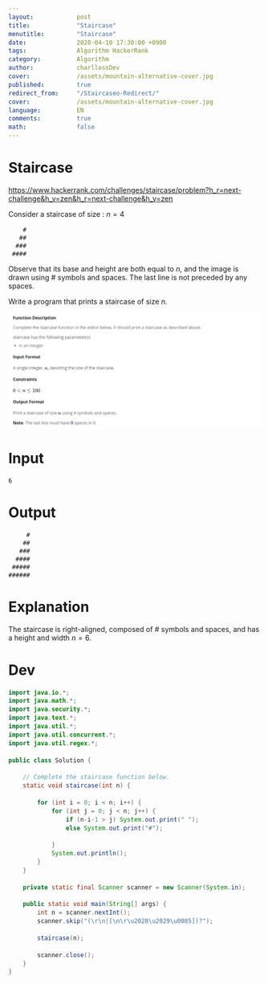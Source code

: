 ```yaml
---
layout:            post
title:             "Staircase"
menutitle:         "Staircase"
date:              2020-04-10 17:30:00 +0900
tags:              Algorithm HackerRank
category:          Algorithm
author:            charllossDev
cover:             /assets/mountain-alternative-cover.jpg
published:         true
redirect_from:     "/Staircaseo-Redirect/"
cover:             /assets/mountain-alternative-cover.jpg
language:          EN
comments:          true
math:			   false
---
```


# Staircase
https://www.hackerrank.com/challenges/staircase/problem?h_r=next-challenge&h_v=zen&h_r=next-challenge&h_v=zen

Consider a staircase of size : $n = 4$

```
    #
   ##
  ###
 ####
```

Observe that its base and height are both equal to $n$, and the image is drawn using # symbols and spaces. The last line is not preceded by any spaces.

Write a program that prints a staircase of size  $n$.

![](./assets/2020-04-10-staircase-d1a07013.png)

# Input
```
6
```

# Output
```
     #
    ##
   ###
  ####
 #####
######
```

# Explanation

The staircase is right-aligned, composed of # symbols and spaces, and has a height and width $n = 6$.

# Dev
```Java
import java.io.*;
import java.math.*;
import java.security.*;
import java.text.*;
import java.util.*;
import java.util.concurrent.*;
import java.util.regex.*;

public class Solution {

    // Complete the staircase function below.
    static void staircase(int n) {

        for (int i = 0; i < n; i++) {
            for (int j = 0; j < n; j++) {
                if (n-i-1 > j) System.out.print(" ");
                else System.out.print("#");  

            }
            System.out.println();
        }
    }

    private static final Scanner scanner = new Scanner(System.in);

    public static void main(String[] args) {
        int n = scanner.nextInt();
        scanner.skip("(\r\n|[\n\r\u2028\u2029\u0085])?");

        staircase(n);

        scanner.close();
    }
}
```
